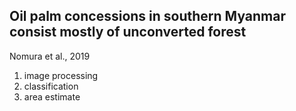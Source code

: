 ## Oil palm concessions in southern Myanmar consist mostly of unconverted forest
Nomura et al., 2019

1. image processing
2. classification
3. area estimate
